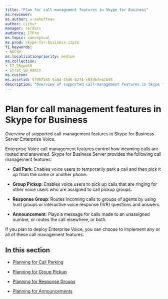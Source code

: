 ```yaml
---
title: "Plan for call management features in Skype for Business"
ms.reviewer: 
ms.author: v-mahoffman
author: cichur
manager: serdars
audience: ITPro
ms.topic: conceptual
ms.prod: skype-for-business-itpro
f1.keywords:
- NOCSH
ms.localizationpriority: medium
ms.collection:
- IT_Skype16
- Strat_SB_Admin
ms.custom:
ms.assetid: 5f557345-5a04-45d6-b274-c02dbfe41b33
description: "Overview of supported call-management features in Skype for Business Server Enterprise Voice."
---
```


# Plan for call management features in Skype for Business

Overview of supported call-management features in Skype for Business Server Enterprise Voice.

Enterprise Voice call management features control how incoming calls are routed and answered. Skype for Business Server provides the following call management features:

- **Call Park**: Enables voice users to temporarily park a call and then pick it up from the same or another phone.

- **Group Pickup**: Enables voice users to pick up calls that are ringing for other voice users who are assigned to call pickup groups.

- **Response Group**: Routes incoming calls to groups of agents by using hunt groups or interactive voice response (IVR) questions and answers.

- **Announcement**: Plays a message for calls made to an unassigned number, or routes the call elsewhere, or both.

If you plan to deploy Enterprise Voice, you can choose to implement any or all of these call management features.

## In this section

- [Planning for Call Parking](/previous-versions/office/lync-server-2013/lync-server-2013-planning-for-call-park)

- [Planning for Group Pickup](/previous-versions/office/lync-server-2013/lync-server-2013-planning-for-group-call-pickup)

- [Planning for Response Groups](/previous-versions/office/lync-server-2013/lync-server-2013-planning-for-response-groups)

- [Planning for Announcements](/previous-versions/office/lync-server-2013/lync-server-2013-planning-for-announcements)